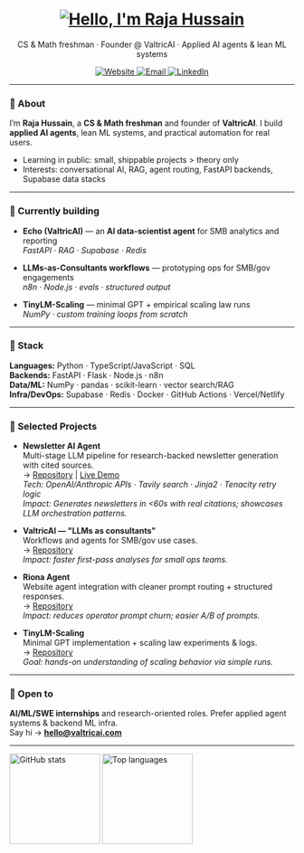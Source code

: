 <h1 align="center">
  <a href="https://git.io/typing-svg">
    <img alt="Hello, I'm Raja Hussain" src="https://readme-typing-svg.herokuapp.com/?lines=Hello,+there!+👋;I'm+Raja+Hussain;Welcome+to+my+GitHub&center=true&size=30">
  </a>
</h1>
<p align="center">
  CS & Math freshman · Founder @ ValtricAI · Applied AI agents & lean ML systems
</p>
<p align="center">
  <a href="https://valtricai.com">
    <img alt="Website" src="https://img.shields.io/badge/Website-valtricai.com-2ea44f?logo=google-chrome&logoColor=white">
  </a>
  <a href="mailto:hello@valtricai.com">
    <img alt="Email" src="https://img.shields.io/badge/Email-hello@valtricai.com-1d72b8?logo=gmail&logoColor=white">
  </a>
  <a href="https://www.linkedin.com/in/raja-hussain-b69a252a9/">
    <img alt="LinkedIn" src="https://img.shields.io/badge/LinkedIn-Raja%20Hussain-0a66c2?logo=linkedin&logoColor=white">
  </a>
</p>

---

### 👋 About
I’m **Raja Hussain**, a **CS & Math freshman** and founder of **ValtricAI**. I build **applied AI agents**, lean ML systems, and practical automation for real users.

- Learning in public: small, shippable projects > theory only  
- Interests: conversational AI, RAG, agent routing, FastAPI backends, Supabase data stacks

---

### 🚀 Currently building
- **Echo (ValtricAI)** — an **AI data-scientist agent** for SMB analytics and reporting  
  _FastAPI · RAG · Supabase · Redis_

- **LLMs-as-Consultants workflows** — prototyping ops for SMB/gov engagements  
  _n8n · Node.js · evals · structured output_

- **TinyLM-Scaling** — minimal GPT + empirical scaling law runs  
  _NumPy · custom training loops from scratch_

---

### 🧰 Stack
**Languages:** Python · TypeScript/JavaScript · SQL  
**Backends:** FastAPI · Flask · Node.js · n8n  
**Data/ML:** NumPy · pandas · scikit-learn · vector search/RAG  
**Infra/DevOps:** Supabase · Redis · Docker · GitHub Actions · Vercel/Netlify

---

### 📌 Selected Projects

- **Newsletter AI Agent**  
  Multi-stage LLM pipeline for research-backed newsletter generation with cited sources.  
  → [Repository](https://github.com/Hussain0327/Newsletter_AI_Agent) | [Live Demo](https://hussain0327.github.io/Newsletter_AI_Agent/)  
  *Tech: OpenAI/Anthropic APIs · Tavily search · Jinja2 · Tenacity retry logic*  
  *Impact: Generates newsletters in <60s with real citations; showcases LLM orchestration patterns.*

- **ValtricAI — "LLMs as consultants"**  
  Workflows and agents for SMB/gov use cases.  
  → [Repository](https://github.com/Hussain0327/valtric-consulting-ai)  
  *Impact: faster first-pass analyses for small ops teams.*

- **Riona Agent**  
  Website agent integration with cleaner prompt routing + structured responses.  
  → [Repository](https://github.com/Hussain0327/riona)  
  *Impact: reduces operator prompt churn; easier A/B of prompts.*

- **TinyLM-Scaling**  
  Minimal GPT implementation + scaling law experiments & logs.  
  → [Repository](https://github.com/Hussain0327/Ai-Research)  
  *Goal: hands-on understanding of scaling behavior via simple runs.*

---

### 💼 Open to
**AI/ML/SWE internships** and research-oriented roles. Prefer applied agent systems & backend ML infra.  
Say hi → **hello@valtricai.com**

---

<!-- Optional stat cards (show activity if you like) -->
<p align="left">
  <img alt="GitHub stats" height="160" src="https://github-readme-stats.vercel.app/api?username=Hussain0327&show_icons=true&theme=transparent&hide_title=true" />
  <img alt="Top languages" height="160" src="https://github-readme-stats.vercel.app/api/top-langs/?username=Hussain0327&layout=compact&theme=transparent&hide_title=true" />
</p>
